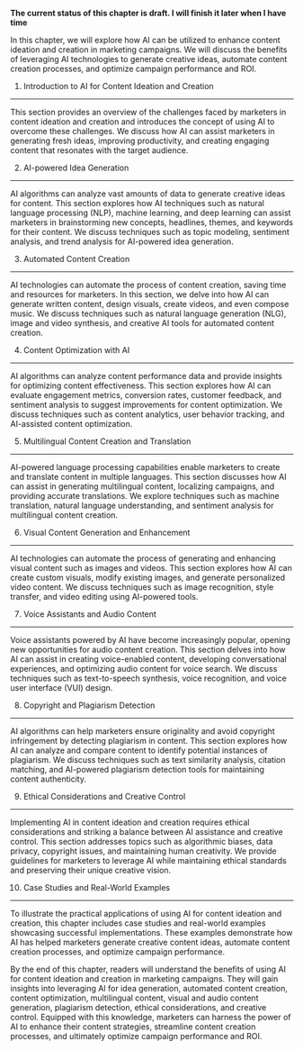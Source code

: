 **The current status of this chapter is draft. I will finish it later when I have time**

In this chapter, we will explore how AI can be utilized to enhance content ideation and creation in marketing campaigns. We will discuss the benefits of leveraging AI technologies to generate creative ideas, automate content creation processes, and optimize campaign performance and ROI.

1. Introduction to AI for Content Ideation and Creation
-------------------------------------------------------

This section provides an overview of the challenges faced by marketers in content ideation and creation and introduces the concept of using AI to overcome these challenges. We discuss how AI can assist marketers in generating fresh ideas, improving productivity, and creating engaging content that resonates with the target audience.

2. AI-powered Idea Generation
-----------------------------

AI algorithms can analyze vast amounts of data to generate creative ideas for content. This section explores how AI techniques such as natural language processing (NLP), machine learning, and deep learning can assist marketers in brainstorming new concepts, headlines, themes, and keywords for their content. We discuss techniques such as topic modeling, sentiment analysis, and trend analysis for AI-powered idea generation.

3. Automated Content Creation
-----------------------------

AI technologies can automate the process of content creation, saving time and resources for marketers. In this section, we delve into how AI can generate written content, design visuals, create videos, and even compose music. We discuss techniques such as natural language generation (NLG), image and video synthesis, and creative AI tools for automated content creation.

4. Content Optimization with AI
-------------------------------

AI algorithms can analyze content performance data and provide insights for optimizing content effectiveness. This section explores how AI can evaluate engagement metrics, conversion rates, customer feedback, and sentiment analysis to suggest improvements for content optimization. We discuss techniques such as content analytics, user behavior tracking, and AI-assisted content optimization.

5. Multilingual Content Creation and Translation
------------------------------------------------

AI-powered language processing capabilities enable marketers to create and translate content in multiple languages. This section discusses how AI can assist in generating multilingual content, localizing campaigns, and providing accurate translations. We explore techniques such as machine translation, natural language understanding, and sentiment analysis for multilingual content creation.

6. Visual Content Generation and Enhancement
--------------------------------------------

AI technologies can automate the process of generating and enhancing visual content such as images and videos. This section explores how AI can create custom visuals, modify existing images, and generate personalized video content. We discuss techniques such as image recognition, style transfer, and video editing using AI-powered tools.

7. Voice Assistants and Audio Content
-------------------------------------

Voice assistants powered by AI have become increasingly popular, opening new opportunities for audio content creation. This section delves into how AI can assist in creating voice-enabled content, developing conversational experiences, and optimizing audio content for voice search. We discuss techniques such as text-to-speech synthesis, voice recognition, and voice user interface (VUI) design.

8. Copyright and Plagiarism Detection
-------------------------------------

AI algorithms can help marketers ensure originality and avoid copyright infringement by detecting plagiarism in content. This section explores how AI can analyze and compare content to identify potential instances of plagiarism. We discuss techniques such as text similarity analysis, citation matching, and AI-powered plagiarism detection tools for maintaining content authenticity.

9. Ethical Considerations and Creative Control
----------------------------------------------

Implementing AI in content ideation and creation requires ethical considerations and striking a balance between AI assistance and creative control. This section addresses topics such as algorithmic biases, data privacy, copyright issues, and maintaining human creativity. We provide guidelines for marketers to leverage AI while maintaining ethical standards and preserving their unique creative vision.

10. Case Studies and Real-World Examples
----------------------------------------

To illustrate the practical applications of using AI for content ideation and creation, this chapter includes case studies and real-world examples showcasing successful implementations. These examples demonstrate how AI has helped marketers generate creative content ideas, automate content creation processes, and optimize campaign performance.

By the end of this chapter, readers will understand the benefits of using AI for content ideation and creation in marketing campaigns. They will gain insights into leveraging AI for idea generation, automated content creation, content optimization, multilingual content, visual and audio content generation, plagiarism detection, ethical considerations, and creative control. Equipped with this knowledge, marketers can harness the power of AI to enhance their content strategies, streamline content creation processes, and ultimately optimize campaign performance and ROI.
